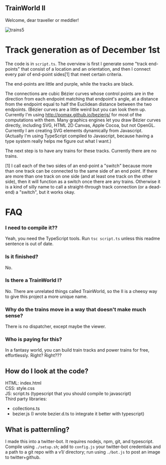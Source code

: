
TrainWorld II
---

Welcome, dear traveller or meddler!

![trains5](https://cloud.githubusercontent.com/assets/947619/11516833/f933f082-9853-11e5-8b17-a1fd939dfad8.png)

Track generation as of December 1st
===

The code is in `script.ts`. The overview is first I
generate some "track end-points" that consist of a location and an
orientation, and then I connect every pair of end-point sides[1] that meet
certain criteria.

The end-points are little and purple, while the tracks are black.

The connections are cubic Bézier curves whose control points are in
the direction from each endpoint matching that endpoint's
angle, at a distance from the endpoint equal to half the Euclidean
distance between the two endpoints. (Bézier curves are a little weird
but you can look them up. Currently I'm using
http://pomax.github.io/bezierjs/ for most of the computations with them.
Many graphics engines let you draw Bézier curves directly, including
SVG, HTML 2D Canvas, Apple Cocoa, but not OpenGL. Currently I am
creating SVG elements dynamically from Javascript.  (Actually I'm using
TypeScript compiled to Javascript, because having a type system
really helps me figure out what I want.)

The next step is to have any trains for these tracks. Currently
there are no trains.

[1] I call each of the two sides of an end-point
a "switch" because more than one track can be connected to the same
side of an end point.  If there are more than one track on one side
(and at least one track on the other side), then it will function
as a switch once there are any trains.  Otherwise it is a kind
of silly name to call a straight-through track connection (or a
dead-end) a "switch", but it works okay.

FAQ
===

### I need to compile it??

Yeah, you need the TypeScript tools. Run `tsc script.ts`
unless this readme sentence is out of date.

### Is it finished?

No.

### Is there a TrainWorld I?

No.  There are unrelated things called TrainWorld, so the II
is a cheesy way to give this project a more unique name.

### Why do the trains move in a way that doesn't make much sense?

There is no dispatcher, except maybe the viewer.

### Who is paying for this?

In a fantasy world, you can build train tracks and power trains for
free, effortlessly. Right? Right???

## How do I look at the code?

HTML: index.html  
CSS: style.css  
JS: script.ts (typescript that you should compile to javascript)  
Third party libraries:  
 - collections.ts
 - bezier.js (I wrote bezier.d.ts to integrate it better with
     typescript)

## What is patternling?

I made this into a twitter-bot.  It requires nodejs, npm, git,
and typescript.  Compile using `./setup.sh`; add to `config.js`
your twitter-bot credentials and a path to a git repo with a v1/ directory;
run using `./bot.js` to post an image to twitter+github.

